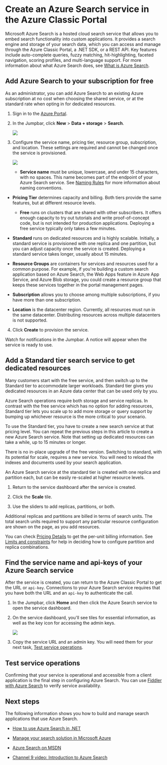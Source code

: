 <properties
    pageTitle="Create an Azure Search service in the portal | Microsoft Azure | Hosted cloud search service"
    description="Add free or standard Azure Search to an existing subscription using the Azure Classic Portal. Azure Search is cloud hosted search service for custom apps."
    services="search"
    documentationCenter=""
    authors="HeidiSteen"
    manager="mblythe"
    editor=""
    tags="azure-portal"/>

<tags
    ms.service="search"
    ms.devlang="rest-api"
    ms.workload="search"
    ms.topic="get-started-article"
    ms.tgt_pltfrm="na"
    ms.date="11/04/2015"
    ms.author="heidist"/>

# Create an Azure Search service in the Azure Classic Portal
Microsoft Azure Search is a hosted cloud search service that allows you to embed search functionality into custom applications. It provides a search engine and storage of your search data, which you can access and manage through the Azure Classic Portal, a .NET SDK, or a REST API. Key features include auto-complete queries, fuzzy matching, hit-highlighting, faceted navigation, scoring profiles, and multi-language support. For more information about what Azure Search does, see [What is Azure Search](search-what-is-azure-search.md).

## Add Azure Search to your subscription for free
As an administrator, you can add Azure Search to an existing Azure subscription at no cost when choosing the shared service, or at the standard rate when opting in for dedicated resources.

1. Sign in to the [Azure Portal](https://portal.azure.com).

2. In the Jumpbar, click **New** > **Data + storage** > **Search**.

     ![][1]

3. Configure the service name, pricing tier, resource group, subscription, and location. These settings are required and cannot be changed once the service is provisioned.

     ![][2]

   * **Service name** must be unique, lowercase, and under 15 characters, with no spaces. This name becomes part of the endpoint of your Azure Search service. See [Naming Rules](https://msdn.microsoft.com/library/azure/dn857353.aspx) for more information about naming conventions.

* **Pricing Tier** determines capacity and billing. Both tiers provide the same features, but at different resource levels.

  * **Free**  runs on clusters that are shared with other subscribers. It offers enough capacity to try out tutorials and write proof-of-concept code, but is not intended for production applications. Deploying a free service typically only takes a few minutes.
* **Standard** runs on dedicated resources and is highly scalable. Initially, a standard service is provisioned with one replica and one partition, but you can adjust capacity once the service is created. Deploying a standard service takes longer, usually about 15 minutes.

* **Resource Groups** are containers for services and resources used for a common purpose. For example, if you're building a custom search application based on Azure Search, the Web Apps feature in Azure App Service, and Azure Blob storage, you could create a resource group that keeps these services together in the portal management pages.

* **Subscription** allows you to choose among multiple subscriptions, if you have more than one subscription.

* **Location** is the datacenter region. Currently, all resources must run in the same datacenter. Distributing resources across multiple datacenters is not supported.


4. Click **Create** to provision the service.


Watch for notifications in the Jumpbar. A notice will appear when the service is ready to use.

<a id="sub-3"></a>

## Add a Standard tier search service to get dedicated resources
Many customers start with the free service, and then switch up to the Standard tier to accommodate larger workloads. Standard tier gives you dedicated resources in an Azure data center that can be used only by you. 

Azure Search operations require both storage and service replicas. In contrast with the free service which has no option for adding resources, Standard tier lets you scale up to add more storage or query support by bumping up whichever resource is the more critical to your scenario.

To use the Standard tier, you have to create a new search service at that pricing level. You can repeat the previous steps in this article to create a new Azure Search service. Note that setting up dedicated resources can take a while, up to 15 minutes or longer.

There is no in-place upgrade of the free version. Switching to standard, with its potential for scale, requires a new service. You will need to reload the indexes and documents used by your search application.

An Azure Search service at the standard tier is created with one replica and partition each, but can be easily re-scaled at higher resource levels.

1. Return to the service dashboard after the service is created.

2. Click the **Scale** tile.

3. Use the sliders to add replicas, partitions, or both.


Additional replicas and partitions are billed in terms of search units. The total search units required to support any particular resource configuration are shown on the page, as you add resources.

You can check [Pricing Details](http://go.microsoft.com/fwlink/p/?LinkID=509792) to get the per-unit billing information. See [Limits and constraints](search-limits-quotas-capacity.md) for help in deciding how to configure partition and replica combinations.

<a id="sub-2"></a>

## Find the service name and api-keys of your Azure Search service
After the service is created, you can return to the Azure Classic Portal to get the URL or `api-key`. Connections to your Azure Search service requires that you have both the URL and an `api-key` to authenticate the call.

1. In the Jumpbar, click **Home** and then click the Azure Search service to open the service dashboard.

2. On the service dashboard, you'll see tiles for essential information, as well as the key icon for accessing the admin keys.

      ![][3]

3. Copy the service URL and an admin key. You will need them for your next task, [Test service operations](#sub-4.md).


<a id="sub-4"></a>

## Test service operations
Confirming that your service is operational and accessible from a client application is the final step in configuring Azure Search. You can use [Fiddler with Azure Search](search-fiddler.md) to verify service availability.

<!--Next steps and links -->
<a id="next-steps"></a>

## Next steps
The following information shows you how to build and manage search applications that use Azure Search.

* [How to use Azure Search in .NET](search-howto-dotnet-sdk.md)

* [Manage your search solution in Microsoft Azure](search-manage.md)

* [Azure Search on MSDN](http://msdn.microsoft.com/library/dn798933.aspx)

* [Channel 9 video: Introduction to Azure Search](http://channel9.msdn.com/Shows/Data-Exposed/Introduction-To-Azure-Search)


<!--Anchors-->

[Find the service name and api-keys of your Azure Search service]: #sub-2
[Upgrade to the standard tier]: #sub-3
[Test service operations]: #sub-4
[Next steps]: #next-steps

<!--Image references-->

[1]: ./media/search-create-service-portal/create-search-portal-1.PNG
[2]: ./media/search-create-service-portal/create-search-portal-2.PNG
[3]: ./media/search-create-service-portal/create-search-portal-3.PNG
